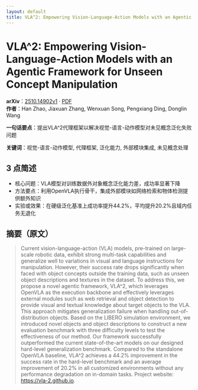 ```yaml
---
layout: default
title: VLA^2: Empowering Vision-Language-Action Models with an Agentic Framework for Unseen Concept Manipulation
---
```


# VLA^2: Empowering Vision-Language-Action Models with an Agentic Framework for Unseen Concept Manipulation
**arXiv**：[2510.14902v1](https://arxiv.org/abs/2510.14902) · [PDF](https://arxiv.org/pdf/2510.14902.pdf)  
**作者**：Han Zhao, Jiaxuan Zhang, Wenxuan Song, Pengxiang Ding, Donglin Wang  

**一句话要点**：提出VLA^2代理框架以解决视觉-语言-动作模型对未见概念泛化失败问题

**关键词**：视觉-语言-动作模型, 代理框架, 泛化能力, 外部模块集成, 未见概念处理

## 3 点简述
- 核心问题：VLA模型对训练数据外对象概念泛化能力差，成功率显著下降
- 方法要点：利用OpenVLA执行骨干，集成外部模块如网络检索和物体检测提供额外知识
- 实验或效果：在硬级泛化基准上成功率提升44.2%，平均提升20.2%且域内任务无退化

## 摘要（原文）

> Current vision-language-action (VLA) models, pre-trained on large-scale
> robotic data, exhibit strong multi-task capabilities and generalize well to
> variations in visual and language instructions for manipulation. However, their
> success rate drops significantly when faced with object concepts outside the
> training data, such as unseen object descriptions and textures in the dataset.
> To address this, we propose a novel agentic framework, VLA^2, which leverages
> OpenVLA as the execution backbone and effectively leverages external modules
> such as web retrieval and object detection to provide visual and textual
> knowledge about target objects to the VLA. This approach mitigates
> generalization failure when handling out-of-distribution objects. Based on the
> LIBERO simulation environment, we introduced novel objects and object
> descriptions to construct a new evaluation benchmark with three difficulty
> levels to test the effectiveness of our method. Our framework successfully
> outperformed the current state-of-the-art models on our designed hard-level
> generalization benchmark. Compared to the standalone OpenVLA baseline, VLA^2
> achieves a 44.2% improvement in the success rate in the hard-level benchmark
> and an average improvement of 20.2% in all customized environments without any
> performance degradation on in-domain tasks. Project website:
> https://vla-2.github.io.

